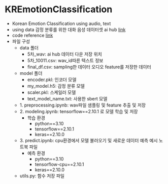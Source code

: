 # KREmotionClassification
- Korean Emotion Classification using audio, text
- using data 감정 분류를 위한 대화 음성 데이터셋 ai hub [link](https://aihub.or.kr/aihubdata/data/view.do?currMenu=115&topMenu=100&dataSetSn=263)
- code reference [link](https://velog.io/@bandi12/%ED%85%8D%EC%8A%A4%ED%8A%B8%EC%99%80-%EC%9D%8C%EC%84%B1-%EB%8D%B0%EC%9D%B4%ED%84%B0%EB%A5%BC-%EC%9D%B4%EC%9A%A9%ED%95%9C-%ED%95%9C%EA%B5%AD%EC%96%B4-%EA%B0%90%EC%A0%95-%EB%B6%84%EB%A5%98-%EB%AA%A8%EB%8D%B8-2) 
- 파일 구성
  - data 폴더
    - 5차_wav: ai hub 데이터 다운 저장 위치
    - 5차_10011.csv: wav_id따른 텍스트 정보
    - final_df.csv: sampling한 데이터 오디오 feature를 저장한 데이터
  - model 폴더
    - encoder.pkl: 인코더 모델
    - my_model.h5: 감정 분류 모델
    - scaler.pkl: 스케일러 모델
    - text_model_name.txt: 사용한 sbert 모델
  - 1\. preprocessing.ipynb: wav파일 샘플링 및 feature 추출 및 저장
  - 2\. modeling.ipynb: tensorflow==2.10.1 로 모델 학습 및 저장
    - 학습 환경
        - python==3.10
        - tensorflow==2.10.1
        - keras==2.10.0
  - 3\. predict.ipynb: cpu환경에서 모델 불러오기 및 새로운 데이터 예측 예시 노트북 파일
    - 예측 환경
        - python==3.10
        - tensorflow-cpu==2.10.1
        - keras==2.10.0
  - utils.py: 함수 저장 파일
